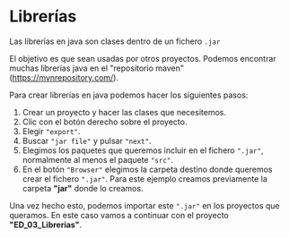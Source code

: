 # Librerías

Las librerías en java son clases dentro de un fichero `.jar`

El objetivo es que sean usadas por otros proyectos. Podemos encontrar muchas librerías java en el "repositorio maven" (https://mvnrepository.com/).

Para crear librerías en java podemos hacer los siguientes pasos:

1. Crear un proyecto y hacer las clases que necesitemos.
2. Clic con el botón derecho sobre el proyecto.
3. Elegir `"export"`.
4. Buscar `"jar file"` y pulsar `"next"`.
5. Elegimos los paquetes que queremos incluir en el fichero `".jar"`, normalmente al menos el paquete `"src"`.
6. En el botón `"Browser"` elegimos la carpeta destino donde queremos crear el fichero `".jar"`. Para este ejemplo creamos previamente la carpeta **"jar"** donde lo creamos.

Una vez hecho esto, podemos importar este `".jar"` en los proyectos que queramos. En este caso vamos a continuar con el proyecto **"ED_03_Librerias"**.
